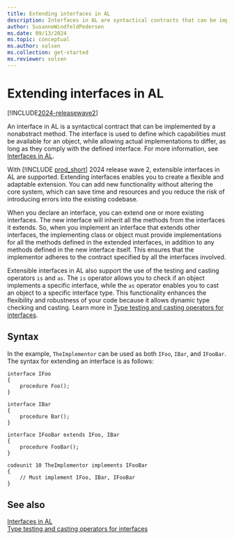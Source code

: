 ```yaml
---
title: Extending interfaces in AL
description: Interfaces in AL are syntactical contracts that can be implemented by a nonabstract method and extended for flexibility and adaptability.
author: SusanneWindfeldPedersen
ms.date: 09/13/2024
ms.topic: conceptual
ms.author: solsen
ms.collection: get-started
ms.reviewer: solsen
---
```


# Extending interfaces in AL

[!INCLUDE[2024-releasewave2](../includes/2024-releasewave2.md)]

An interface in AL is a syntactical contract that can be implemented by a nonabstract method. The interface is used to define which capabilities must be available for an object, while allowing actual implementations to differ, as long as they comply with the defined interface. For more information, see [Interfaces in AL](devenv-interfaces-in-al.md).

With [!INCLUDE [prod_short](includes/prod_short.md)] 2024 release wave 2, extensible interfaces in AL are supported. Extending interfaces enables you to create a flexible and adaptable extension. You can add new functionality without altering the core system, which can save time and resources and you reduce the risk of introducing errors into the existing codebase.

When you declare an interface, you can extend one or more existing interfaces. The new interface will inherit all the methods from the interfaces it extends. So, when you implement an interface that extends other interfaces, the implementing class or object must provide implementations for all the methods defined in the extended interfaces, in addition to any methods defined in the new interface itself. This ensures that the implementor adheres to the contract specified by all the interfaces involved.

Extensible interfaces in AL also support the use of the testing and casting operators `is` and `as`. The `is` operator allows you to check if an object implements a specific interface, while the `as` operator enables you to cast an object to a specific interface type. This functionality enhances the flexibility and robustness of your code because it allows dynamic type checking and casting. Learn more in [Type testing and casting operators for interfaces](devenv-interfaces-in-al-operators.md).

## Syntax

In the example, `TheImplementor` can be used as both `IFoo`, `IBar`, and `IFooBar`. The syntax for extending an interface is as follows:

```AL
interface IFoo
{
    procedure Foo();    
}

interface IBar
{
    procedure Bar();
}

interface IFooBar extends IFoo, IBar
{
    procedure FooBar();
}

codeunit 10 TheImplementor implements IFooBar
{
    // Must implement IFoo, IBar, IFooBar 
}
```

## See also

[Interfaces in AL](devenv-interfaces-in-al.md)  
[Type testing and casting operators for interfaces](devenv-interfaces-in-al-operators.md)  